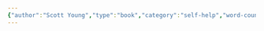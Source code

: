 ```yaml
---
{"author":"Scott Young","type":"book","category":"self-help","word-count":null,"dg-publish":true,"dg-hide":true,"tags":["study","learning","publish"],"title":"Ultralearning - Học siêu tốc","permalink":"/2-reading/books/ultralearning-hoc-sieu-toc/","hide":true,"dgPassFrontmatter":true}
---
```


